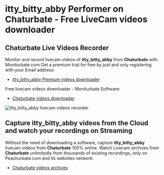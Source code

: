 # itty_bitty_abby Performer on Chaturbate - Free LiveCam videos downloader

## Chaturbate Live Videos Recorder

Monitor and record livecam videos of **itty_bitty_abby** from **Chaturbate** with Moniturbate.com
Get a premium trial for free by just and only registering with your Email address:
* [itty_bitty_abby Premium videos downloader](https://moniturbate.com/request-demo-licence-key.html)

Free livecam videos downloader - Moniturbate Software:
* [Chaturbate videos downloader](https://moniturbate.com/moniturbate-download-software.html)

![itty_bitty_abby livecam videos recorder](https://peachurnet.com/templates/moniturbate-software.png)


## Capture itty_bitty_abby videos from the Cloud and watch your recordings on Streaming

Without the need of downloading a software, capture **itty_bitty_abby** livecam videos from **Chaturbate** 100% online.
Watch Livecam archives from **Chaturbate** unlimitedly from thousands of existing recordings, only on Peachurbate.com and its websites network:
* [Chaturbate videos archives](https://peachurnet.com/)